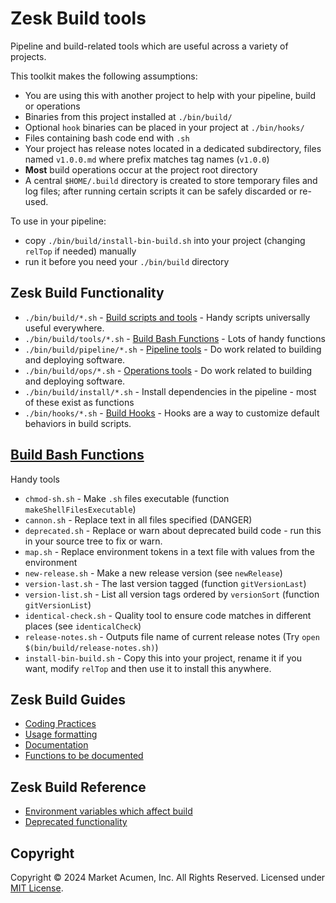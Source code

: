 # Zesk Build tools

Pipeline and build-related tools which are useful across a variety of projects.

This toolkit makes the following assumptions:

- You are using this with another project to help with your pipeline, build or operations
- Binaries from this project installed at `./bin/build/`
- Optional `hook` binaries can be placed in your project at `./bin/hooks/`
- Files containing bash code end with `.sh`
- Your project has release notes located in a dedicated subdirectory, files named `v1.0.0.md` where prefix matches tag names (`v1.0.0`)
- **Most** build operations occur at the project root directory
- A central `$HOME/.build` directory is created to store temporary files and log files; after running certain scripts it can be safely discarded or re-used.

To use in your pipeline:

- copy `./bin/build/install-bin-build.sh` into your project (changing `relTop` if needed) manually
- run it before you need your `./bin/build` directory

## Zesk Build Functionality

- `./bin/build/*.sh` - [Build scripts and tools](./bin/index.md) - Handy scripts universally useful everywhere.
- `./bin/build/tools/*.sh` - [Build Bash Functions](./tools/index.md) - Lots of handy functions
- `./bin/build/pipeline/*.sh` - [Pipeline tools](./pipeline/index.md) - Do work related to building and deploying software.
- `./bin/build/ops/*.sh` - [Operations tools](./ops/index.md) - Do work related to building and deploying software.
- `./bin/build/install/*.sh` - Install dependencies in the pipeline - most of these exist as functions
- `./bin/hooks/*.sh` - [Build Hooks](./hooks/index.md) - Hooks are a way to customize default behaviors in build scripts.

## [Build Bash Functions](./tools/index.md)

Handy tools

- `chmod-sh.sh` - Make `.sh` files executable (function `makeShellFilesExecutable`)
- `cannon.sh` - Replace text in all files specified (DANGER)
- `deprecated.sh` - Replace or warn about deprecated build code - run this in your source tree to fix or warn.
- `map.sh` - Replace environment tokens in a text file with values from the environment
- `new-release.sh` - Make a new release version (see `newRelease`)
- `version-last.sh` - The last version tagged (function `gitVersionLast`)
- `version-list.sh` - List all version tags ordered by `versionSort` (function `gitVersionList`)
- `identical-check.sh` - Quality tool to ensure code matches in different places (see `identicalCheck`)
- `release-notes.sh` - Outputs file name of current release notes (Try `open $(bin/build/release-notes.sh)`)
- `install-bin-build.sh` - Copy this into your project, rename it if you want, modify `relTop` and then use it to install this anywhere.

## Zesk Build Guides

- [Coding Practices](./coding.md)
- [Usage formatting](./guide/usage.md)
- [Documentation](./guide/documentation.md)
- [Functions to be documented](./tools/todo.md)

## Zesk Build Reference

- [Environment variables which affect build](env.md)
- [Deprecated functionality](./deprecated.md)

## Copyright

Copyright &copy; 2024 Market Acumen, Inc. All Rights Reserved. Licensed under [MIT License](../LICENSE.md).
